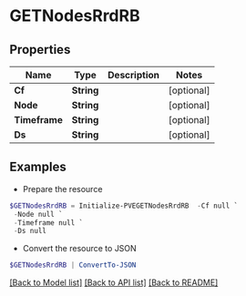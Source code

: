 # GETNodesRrdRB
## Properties

Name | Type | Description | Notes
------------ | ------------- | ------------- | -------------
**Cf** | **String** |  | [optional] 
**Node** | **String** |  | [optional] 
**Timeframe** | **String** |  | [optional] 
**Ds** | **String** |  | [optional] 

## Examples

- Prepare the resource
```powershell
$GETNodesRrdRB = Initialize-PVEGETNodesRrdRB  -Cf null `
 -Node null `
 -Timeframe null `
 -Ds null
```

- Convert the resource to JSON
```powershell
$GETNodesRrdRB | ConvertTo-JSON
```

[[Back to Model list]](../README.md#documentation-for-models) [[Back to API list]](../README.md#documentation-for-api-endpoints) [[Back to README]](../README.md)

